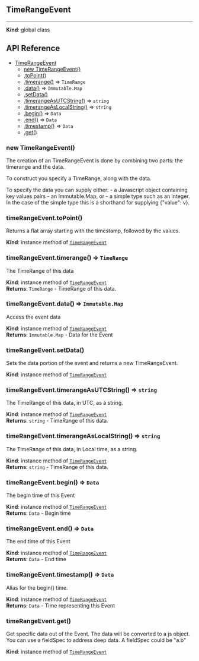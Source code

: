 ## TimeRangeEvent

---

**Kind**: global class  
## API Reference


* [TimeRangeEvent](#TimeRangeEvent)
    * [new TimeRangeEvent()](#new_TimeRangeEvent_new)
    * [.toPoint()](#TimeRangeEvent+toPoint)
    * [.timerange()](#TimeRangeEvent+timerange) ⇒ <code>TimeRange</code>
    * [.data()](#TimeRangeEvent+data) ⇒ <code>Immutable.Map</code>
    * [.setData()](#TimeRangeEvent+setData)
    * [.timerangeAsUTCString()](#TimeRangeEvent+timerangeAsUTCString) ⇒ <code>string</code>
    * [.timerangeAsLocalString()](#TimeRangeEvent+timerangeAsLocalString) ⇒ <code>string</code>
    * [.begin()](#TimeRangeEvent+begin) ⇒ <code>Data</code>
    * [.end()](#TimeRangeEvent+end) ⇒ <code>Data</code>
    * [.timestamp()](#TimeRangeEvent+timestamp) ⇒ <code>Data</code>
    * [.get()](#TimeRangeEvent+get)

<a name="new_TimeRangeEvent_new"></a>

### new TimeRangeEvent()
The creation of an TimeRangeEvent is done by combining two parts:
the timerange and the data.

To construct you specify a TimeRange, along with the data.

To specify the data you can supply either:
    - a Javascript object containing key values pairs
    - an Immutable.Map, or
    - a simple type such as an integer. In the case of the simple type
      this is a shorthand for supplying {"value": v}.

<a name="TimeRangeEvent+toPoint"></a>

### timeRangeEvent.toPoint()
Returns a flat array starting with the timestamp, followed by the values.

**Kind**: instance method of <code>[TimeRangeEvent](#TimeRangeEvent)</code>  
<a name="TimeRangeEvent+timerange"></a>

### timeRangeEvent.timerange() ⇒ <code>TimeRange</code>
The TimeRange of this data

**Kind**: instance method of <code>[TimeRangeEvent](#TimeRangeEvent)</code>  
**Returns**: <code>TimeRange</code> - TimeRange of this data.  
<a name="TimeRangeEvent+data"></a>

### timeRangeEvent.data() ⇒ <code>Immutable.Map</code>
Access the event data

**Kind**: instance method of <code>[TimeRangeEvent](#TimeRangeEvent)</code>  
**Returns**: <code>Immutable.Map</code> - Data for the Event  
<a name="TimeRangeEvent+setData"></a>

### timeRangeEvent.setData()
Sets the data portion of the event and
returns a new TimeRangeEvent.

**Kind**: instance method of <code>[TimeRangeEvent](#TimeRangeEvent)</code>  
<a name="TimeRangeEvent+timerangeAsUTCString"></a>

### timeRangeEvent.timerangeAsUTCString() ⇒ <code>string</code>
The TimeRange of this data, in UTC, as a string.

**Kind**: instance method of <code>[TimeRangeEvent](#TimeRangeEvent)</code>  
**Returns**: <code>string</code> - TimeRange of this data.  
<a name="TimeRangeEvent+timerangeAsLocalString"></a>

### timeRangeEvent.timerangeAsLocalString() ⇒ <code>string</code>
The TimeRange of this data, in Local time, as a string.

**Kind**: instance method of <code>[TimeRangeEvent](#TimeRangeEvent)</code>  
**Returns**: <code>string</code> - TimeRange of this data.  
<a name="TimeRangeEvent+begin"></a>

### timeRangeEvent.begin() ⇒ <code>Data</code>
The begin time of this Event

**Kind**: instance method of <code>[TimeRangeEvent](#TimeRangeEvent)</code>  
**Returns**: <code>Data</code> - Begin time  
<a name="TimeRangeEvent+end"></a>

### timeRangeEvent.end() ⇒ <code>Data</code>
The end time of this Event

**Kind**: instance method of <code>[TimeRangeEvent](#TimeRangeEvent)</code>  
**Returns**: <code>Data</code> - End time  
<a name="TimeRangeEvent+timestamp"></a>

### timeRangeEvent.timestamp() ⇒ <code>Data</code>
Alias for the begin() time.

**Kind**: instance method of <code>[TimeRangeEvent](#TimeRangeEvent)</code>  
**Returns**: <code>Data</code> - Time representing this Event  
<a name="TimeRangeEvent+get"></a>

### timeRangeEvent.get()
Get specific data out of the Event. The data will be converted
to a js object. You can use a fieldSpec to address deep data.
A fieldSpec could be "a.b"

**Kind**: instance method of <code>[TimeRangeEvent](#TimeRangeEvent)</code>  
